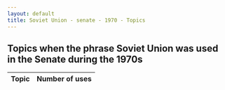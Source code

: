 ```yaml
---
layout: default
title: Soviet Union - senate - 1970 - Topics
---
```

## Topics when the phrase **Soviet Union** was used in the Senate during the 1970s

| Topic | Number of uses |
|--------------|----------------|
